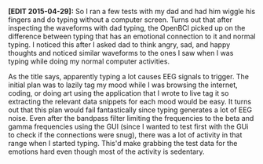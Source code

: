 <!-- 
.. title: Typing causes a bunch of EEG noises too
.. slug: typing-causes-a-bunch-of-eeg-noises-too
.. date: 2015-04-26 21:22:15 UTC-07:00
.. tags: openbci,EEG
.. category: 
.. link: 
.. description: 
.. type: text
.. author: phora
-->

**[EDIT 2015-04-29]:** So I ran a few tests with my dad and had him wiggle his fingers and do typing 
without a computer screen. Turns out that after inspecting the waveforms with dad typing, 
the OpenBCI picked up on the difference between typing that has an emotional connection to 
it and normal typing. I noticed this after I asked dad to think angry, sad, and happy thoughts 
and noticed similar waveforms to the ones I saw when I was typing while doing my normal computer activities.

As the title says, apparently typing a lot causes EEG signals to trigger. The initial 
plan was to lazily tag my mood while I was browsing the internet, coding, or doing art
using the application that I wrote to live tag it so extracting the relevant data snippets
for each mood would be easy. It turns out that this plan would fail fantastically since
typing generates a lot of EEG noise. Even after the bandpass filter limiting the frequencies
to the beta and gamma frequencies using the GUI (since I wanted to test first with the GUi
to check if the connections were snug), there was a lot of activity in that range
when I started typing. This'd make grabbing the test data for the emotions hard even though
most of the activity is sedentary.
